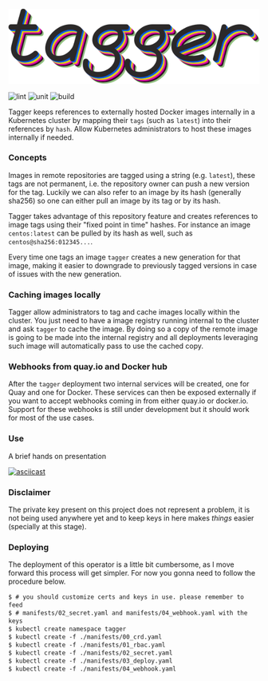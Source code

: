 ![tagger logo](./assets/tagger.png)

![lint](https://github.com/ricardomaraschini/tagger/workflows/lint/badge.svg?branch=main)
![unit](https://github.com/ricardomaraschini/tagger/workflows/unit/badge.svg?branch=main)
![build](https://github.com/ricardomaraschini/tagger/workflows/build/badge.svg?branch=main)

Tagger keeps references to externally hosted Docker images internally in a Kubernetes cluster
by mapping their `tags` (such as `latest`) into their references by `hash`. Allow Kubernetes
administrators to host these images internally if needed.

### Concepts

Images in remote repositories are tagged using a string (e.g. `latest`), these tags are not
permanent, i.e. the repository owner can push a new version for the tag. Luckily we can also
refer to an image by its hash (generally sha256) so one can either pull an image by its tag
or by its hash.

Tagger takes advantage of this repository feature and creates references to image tags using
their "fixed point in time" hashes. For instance an image `centos:latest` can be pulled by
its hash as well, such as `centos@sha256:012345...`.

Every time one tags an image `tagger` creates a new generation for that image, making it easier
to downgrade to previously tagged versions in case of issues with the new generation.

### Caching images locally

Tagger allow administrators to tag and cache images locally within the cluster. You just need
to have a image registry running internal to the cluster and ask `tagger` to cache the image.
By doing so a copy of the remote image is going to be made into the internal registry and all
deployments leveraging such image will automatically pass to use the cached copy.

### Webhooks from quay.io and Docker hub

After the `tagger` deployment two internal services will be created, one for Quay and one for
Docker. These services can then be exposed externally if you want to accept webhooks coming in
from either quay.io or docker.io. Support for these webhooks is still under development but it
should work for most of the use cases.

### Use

A brief hands on presentation

[![asciicast](https://asciinema.org/a/372131.png)](https://asciinema.org/a/372131)

### Disclaimer

The private key present on this project does not represent a problem, it is not being used
anywhere yet and to keep keys in here makes *things* easier (specially at this stage).

### Deploying

The deployment of this operator is a little bit cumbersome, as I move forward this process will
get simpler. For now you gonna need to follow the procedure below.

```
$ # you should customize certs and keys in use. please remember to feed
$ # manifests/02_secret.yaml and manifests/04_webhook.yaml with the keys
$ kubectl create namespace tagger
$ kubectl create -f ./manifests/00_crd.yaml
$ kubectl create -f ./manifests/01_rbac.yaml
$ kubectl create -f ./manifests/02_secret.yaml
$ kubectl create -f ./manifests/03_deploy.yaml
$ kubectl create -f ./manifests/04_webhook.yaml
```
